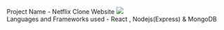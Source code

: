 Project Name  - Netflix Clone Website 
<img src='https://www.edigitalagency.com.au/wp-content/uploads/Netflix-logo-red-black-png.png'>
<br>
Languages and Frameworks used - React , Nodejs(Express) & MongoDB 

